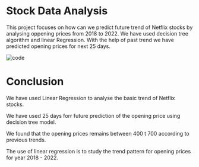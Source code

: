 # Stock Data Analysis

This project focuses on how can we predict future trend of Netflix stocks by analysing oppening prices from 2018 to 2022.
We have used decision tree algorithm and linear Regression. With the help of past trend we have predicted opening prices for next 25 days.

![code](https://user-images.githubusercontent.com/92243722/197177363-bd2a8649-e378-462b-9858-2ce7e984ac49.png)


# Conclusion

We have used Linear Regression to analyse the basic trend of Netflix stocks.

We have used 25 days forr future prediction of the opening price using decision tree model.

We found that the opening prices remains between 400 t 700 according to previous trends.

The use of linear regression is to study the trend pattern for opening prices for year 2018 - 2022.
